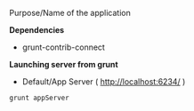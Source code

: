 Purpose/Name of the application

**Dependencies**
* grunt-contrib-connect

**Launching server from grunt**
* Default/App Server ( [http://localhost:6234/](http://localhost:6234/) )
```bash
grunt appServer
```
